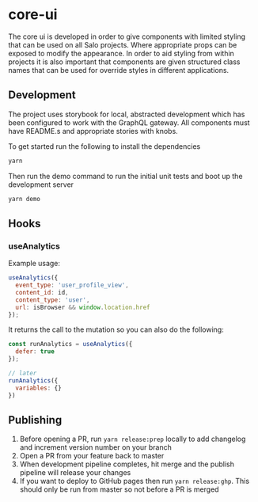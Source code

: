 # core-ui

The core ui is developed in order to give components with limited styling that can be used on all Salo projects. Where appropriate props can be exposed to modify the appearance. In order to aid styling from within projects it is also important that components are given structured class names that can be used for override styles in different applications.

## Development

The project uses storybook for local, abstracted development which has been configured to work with the GraphQL gateway. All components must have README.s and appropriate stories with knobs.

To get started run the following to install the dependencies
```bash
yarn
```

Then run the demo command to run the initial unit tests and boot up the development server
```bash
yarn demo
```

## Hooks

### useAnalytics

Example usage:

```javascript
useAnalytics({
  event_type: 'user_profile_view',
  content_id: id,
  content_type: 'user',
  url: isBrowser && window.location.href
});
```

It returns the call to the mutation so you can also do the following:

```javascript
const runAnalytics = useAnalytics({
  defer: true
});

// later
runAnalytics({
  variables: {}
})
```

## Publishing

1. Before opening a PR, run `yarn release:prep` locally to add changelog and increment version number on your branch
2. Open a PR from your feature back to master
3. When development pipeline completes, hit merge and the publish pipeline will release your changes
4. If you want to deploy to GitHub pages then run `yarn release:ghp`. This should only be run from master so not before a PR is merged
